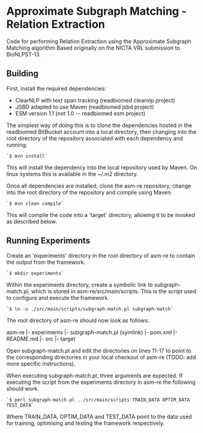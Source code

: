 # Approximate Subgraph Matching - Relation Extraction

Code for performing Relation Extraction using the Approximate Subgraph Matching algorithm
Based originally on the NICTA VRL submission to BioNLPST-13.

## Building

First, install the required dependencies:

* ClearNLP with text span tracking (readbiomed clearnlp project)
* JSBD adapted to use Maven (readbiomed jsbd project)
* ESM version 1.1 (not 1.0 -- readbiomed esm project)

The simplest way of doing this is to clone the dependencies hosted in the readbiomed
BitBucket account into a local directory, then changing into the root directory of the
repository associated with each dependency and running:

    `$ mvn install`

This will install the dependency into the local repository used by Maven. On
linux systems this is available in the ~/.m2 directory.

Once all dependencies are installed, clone the asm-re repository, change into
the root directory of the repository and compile using Maven.

    `$ mvn clean compile`

This will compile the code into a 'target' directory, allowing it to be invoked
as described below.

## Running Experiments
Create an 'experiments' directory in the root directory of asm-re to contain
the output from the framework.

    `$ mkdir experiments`

Within the experiments directory, create a symbolic link to subgraph-match.pl,
which is stored in asm-re/src/main/scripts. This is the script used to
configure and execute the framework.

    `$ ln -s ./src/main/scripts/subgraph-match.pl subgraph-match`

The root directory of asm-re should now look as follows:

asm-re
    |- experiments
        |- subgraph-match.pl (symlink)
    |- pom.xml
    |- README.md
    |- src
    |- target

Open subgraph-match.pl and edit the directories on lines 11-17 to point to
the corresponding directories in your local checkout of asm-re (TODO: add more
specific instructions).

When executing subgraph-match.pl, three arguments are expected. If executing
the script from the experiments directory in asm-re the following should work.

    `$ perl subgraph-match.pl ../src/main/scripts TRAIN_DATA OPTIM_DATA TEST_DATA`

Where TRAIN_DATA, OPTIM_DATA and TEST_DATA point to the data used for training,
optimising and testing the framework respectively.
